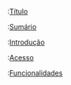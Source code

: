 :[Título](./fragments/f_title.md)
<div style="page-break-after: always;"></div>

:[Sumário](./fragments/f_sumario.md)
<div style="page-break-after: always;"></div>

:[Introdução](./fragments/f_introducao.md)

:[Acesso](./fragments/f_acesso.md)

:[Funcionalidades](./fragments/f_funcionalidade.md)
